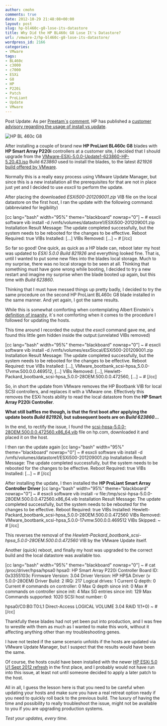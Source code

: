 ```yaml
---
author: cmohn
comments: true
date: 2012-10-29 21:48:08+00:00
layout: post
slug: hp-bl460c-g8-lose-its-datastore
title: Why Did the HP BL460c G8 Lose It's Datastore?
url: /vmware-2/hp-bl460c-g8-lose-its-datastore/
wordpress_id: 2166
categories:
- VMware
tags:
- BL460c
- c3000
- c7000
- ESXi
- G8
- HP
- P220i
- Patch
- ProLiant
- Update
- VMware
---
```



Post Update:
As per [Preetam´s](http://vcp5.wordpress.com) [comment](http://vninja.net/vmware-2/hp-bl460c-g8-lose-its-datastore/#comment-12163), HP has published a [customer advisory regarding the usage of install vs update](http://h20000.www2.hp.com/bizsupport/TechSupport/Document.jsp?objectID=c03603069&jumpid=em_alerts_us-us_Dec12_xbu_all_all_1990986_137282_proliantserversbladesystem_critical_006_0).



![HP BL 460c G8](http://vninja.net/wordpress/wp-content/uploads/2012/10/IMG_3814-2-300x225.jpg)

After installing a couple of brand new **HP ProLiant BL460c G8** blades with **HP Smart Array P220i** controllers at a customer site, I decided that I should upgrade from the [VMware-ESXi-5.0.0-Update1-623860-HP-5.20.43.iso](https://my.vmware.com/web/vmware/details?downloadGroup=HP-ESXI-5.0.0-U1-15MAR2012&productId=229) Build _623860_ used to install the blades, to the latest _821926_ [build offered by VMware](http://kb.vmware.com/selfservice/microsites/search.do?language=en_US&cmd=displayKC&externalId=2032584).

Normally this is a really easy process using VMware Update Manager, but since this is a new installation all the prerequisites for that are not in place just yet and I decided to use _esxcli_ to perform the update.

After placing the downloaded _ESXi500-201209001.zip_ VIB file on the local datastore on the first host, I ran the update with the following command: (abbreviated for legibility)

[cc lang="bash" width="95%" theme="blackboard" nowrap="0"]
~ # esxcli software vib install -d /vmfs/volumes/datastore1/ESXi500-201209001.zip
Installation Result
Message: The update completed successfully, but the system needs to be rebooted for the changes to be effective.
Reboot Required: true
VIBs Installed: [...]
VIBs Removed: [...]
~ #
[/cc]

So far so good! One quick, as quick as a HP blade can, reboot later my host was updated to _ESXi 5.0.0 Build 821926_ and everything looked fine. That is, until I wanted to put some new files into the blades local storage. Much to my surprise, there was no local storage to be seen at all. Thinking that something must have gone wrong while booting, I decided to try a new restart and imagine my surprise when the blade booted up again, but this time with _Build 623860_.

Thinking that I must have messed things up pretty badly, I decided to try the same procedure on the second HP ProLiant BL460c G8 blade installed in the same manner. And yet again, I got the same results.

While this is somewhat comforting when contemplating Albert Einstein´s [definition of insanity](http://www.brainyquote.com/quotes/quotes/a/alberteins133991.html), it´s not comforting when it comes to the procedure I followed for updating the hosts.

This time around I recorded the output the _esxcli_ command gave me, and found this little gem hidden inside the output:(unrelated VIBs removed)

[cc lang="bash" width="95%" theme="blackboard" nowrap="0"]
~ # esxcli software vib install -d /vmfs/volumes/esx5local/ESXi500-201209001.zip
Installation Result
Message: The update completed successfully, but the system needs to be rebooted for the changes to be effective.
Reboot Required: true
VIBs Installed: [...], VMware_bootbank_scsi-hpsa_5.0.0-17vmw.500.0.0.469512, [...]
VIBs Removed: [...], Hewlett-Packard_bootbank_scsi-hpsa_5.0.0-28OEM.500.0.0.472560, [...]
~ #
[/cc]

So, in short the update from VMware removes the HP Bootbank VIB for local SCSI controllers, and replaces it with a VMware one. Effectively this removes the ESXi hosts ability to read the local datastore from the **HP Smart Array P220i Controller**.

**What still baffles me though, is that the first boot after applying the update boots _Build 821926_, but subsequent boots are on _Build 623860_...**

In the end, to rectify the issue, I found the [scsi-hpsa-5.0.0-28OEM.500.0.0.472560.x86_64.vib](http://h20565.www2.hp.com/portal/site/hpsc/template.PAGE/public/psi/swdDetails/?sp4ts.oid=5177950&spf_p.tpst=swdMain&spf_p.prp_swdMain=wsrp-navigationalState%3Didx%253D%257CswItem%253DMTX_c169c54cc80d4c1c8515b79d21%257CswEnvOID%253D4115%257CitemLocale%253D%257CswLang%253D%257Cmode%253D%257Caction%253DdriverDocument&javax.portlet.begCacheTok=com.vignette.cachetoken&javax.portlet.endCacheTok=com.vignette.cachetoken) file on hp.com, downloaded it and placed it on the host.

I then ran the update again
[cc lang="bash" width="95%" theme="blackboard" nowrap="0"]
~ # esxcli software vib install -d /vmfs/volumes/datastore1/ESXi500-201209001.zip
Installation Result
Message: The update completed successfully, but the system needs to be rebooted for the changes to be effective.
Reboot Required: true
VIBs Installed: [...]
~ #
[/cc]

After installing the update, I then installed the **HP ProLiant Smart Array Controller Driver**
[cc lang="bash" width="95%" theme="blackboard" nowrap="0"]
~ # esxcli software vib install -v file:/tmp/scsi-hpsa-5.0.0-28OEM.500.0.0.472560.x86_64.vib
Installation Result
Message: The update completed successfully, but the system needs to be rebooted for the changes to be effective.
Reboot Required: true
VIBs Installed: Hewlett-Packard_bootbank_scsi-hpsa_5.0.0-28OEM.500.0.0.472560
VIBs Removed: VMware_bootbank_scsi-hpsa_5.0.0-17vmw.500.0.0.469512
VIBs Skipped:
~ #
[/cc]

This reverses the removal of the _Hewlett-Packard_bootbank_scsi-hpsa_5.0.0-28OEM.500.0.0.472560_ VIB by the VMware Update itself.

Another (quick) reboot, and finally my host was upgraded to the correct build and the local datastore was available too.

[cc lang="bash" width="95%" theme="blackboard" nowrap="0"]
~ # cat /proc/driver/hpsa/hpsa0
hpsa0: HP Smart Array P220i Controller
Board ID: 0x3355103c
Firmware Version: 3.04
Driver Version: HP HPSA Driver (v 5.0.0-28OEM)
Driver Build: 2
IRQ: 217
Logical drives: 1
Current Q depth: 0
Current # commands on controller: 0
Max Q depth since init: 0
Max # commands on controller since init: 4
Max SG entries since init: 129
Max Commands supported: 1020
SCSI host number: 0

hpsa0/C0:B0:T0:L1 Direct-Access LOGICAL VOLUME 3.04 RAID 1(1+0)
~ #
[/cc]

Thankfully these blades had not yet been put into production, and I was free to wrestle with them as much as I wanted to make this work, without it affecting anything other than my troubleshooting genes.

I have not tested if the same scenario unfolds if the hosts are updated via VMware Update Manager, but I suspect that the results would have been the same.

Of course, the hosts could have been installed with the newer [HP ESXi 5.0 U1 Sept 2012 refresh](https://my.vmware.com/web/vmware/details?downloadGroup=HP-ESXI-5.0.0-U1-15MAR2012_V2&productId=229) in the first place, and I probably would not have run into this issue, at least not until someone decided to apply a later patch to the host.

All in all, I guess the lesson here is that you need to be careful when updating your hosts and make sure you have a real retreat option ready if you need to quickly roll back to the previous build. The luxury of having the time and possibility to really troubleshoot the issue, might not be available to you if you are upgrading production systems.

_Test your updates, every time._
